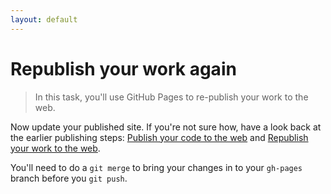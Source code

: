 ```yaml
---
layout: default
---
```


<h1 data-task-number="11">Republish your work again</h1>

> In this task, you'll use GitHub Pages to re-publish your work to the web.

Now update your published site. If you're not sure how, have a look back at the earlier publishing steps: [Publish your code to the web](/publish-your-code-to-the-web.html) and [Republish your work to the web](/republish-your-work-to-the-web.html).

You'll need to do a `git merge` to bring your changes in to your `gh-pages` branch before you `git push`.
